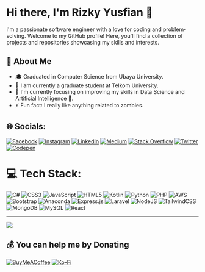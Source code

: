# Hi there, I'm Rizky Yusfian 👋

I'm a passionate software engineer with a love for coding and problem-solving. Welcome to my GitHub profile! Here, you'll find a collection of projects and repositories showcasing my skills and interests.

## 💫 About Me

- 🎓 Graduated in Computer Science from Ubaya University.
- 💼 I am currently a graduate student at Telkom University.
- 🌱 I'm currently focusing on improving my skills in Data Science and Artificial Intelligence 🚀.
- ⚡ Fun fact: I really like anything related to zombies.

## 🌐 Socials:
[![Facebook](https://img.shields.io/badge/Facebook-%231877F2.svg?logo=Facebook&logoColor=white)](https://facebook.com/xxmryyx) [![Instagram](https://img.shields.io/badge/Instagram-%23E4405F.svg?logo=Instagram&logoColor=white)](https://instagram.com/xxmryyxx) [![LinkedIn](https://img.shields.io/badge/LinkedIn-%230077B5.svg?logo=linkedin&logoColor=white)](https://linkedin.com/in/rizkyyusfian) [![Medium](https://img.shields.io/badge/Medium-12100E?logo=medium&logoColor=white)](https://medium.com/@rizkyyusfian) [![Stack Overflow](https://img.shields.io/badge/-Stackoverflow-FE7A16?logo=stack-overflow&logoColor=white)](https://stackoverflow.com/users/11640480) [![Twitter](https://img.shields.io/badge/Twitter-%231DA1F2.svg?logo=Twitter&logoColor=white)](https://twitter.com/xxmryyx) [![Codepen](https://img.shields.io/badge/Codepen-000000?style=for-the-badge&logo=codepen&logoColor=white)](https://codepen.io/rizkyyusfian) 

# 💻 Tech Stack:
![C#](https://img.shields.io/badge/c%23-%23239120.svg?style=for-the-badge&logo=c-sharp&logoColor=white) ![CSS3](https://img.shields.io/badge/css3-%231572B6.svg?style=for-the-badge&logo=css3&logoColor=white) ![JavaScript](https://img.shields.io/badge/javascript-%23323330.svg?style=for-the-badge&logo=javascript&logoColor=%23F7DF1E) ![HTML5](https://img.shields.io/badge/html5-%23E34F26.svg?style=for-the-badge&logo=html5&logoColor=white) ![Kotlin](https://img.shields.io/badge/kotlin-%230095D5.svg?style=for-the-badge&logo=kotlin&logoColor=white) ![Python](https://img.shields.io/badge/python-3670A0?style=for-the-badge&logo=python&logoColor=ffdd54) ![PHP](https://img.shields.io/badge/php-%23777BB4.svg?style=for-the-badge&logo=php&logoColor=white) ![AWS](https://img.shields.io/badge/AWS-%23FF9900.svg?style=for-the-badge&logo=amazon-aws&logoColor=white) ![Bootstrap](https://img.shields.io/badge/bootstrap-%23563D7C.svg?style=for-the-badge&logo=bootstrap&logoColor=white) ![Anaconda](https://img.shields.io/badge/Anaconda-%2344A833.svg?style=for-the-badge&logo=anaconda&logoColor=white) ![Express.js](https://img.shields.io/badge/express.js-%23404d59.svg?style=for-the-badge&logo=express&logoColor=%2361DAFB) ![Laravel](https://img.shields.io/badge/laravel-%23FF2D20.svg?style=for-the-badge&logo=laravel&logoColor=white) ![NodeJS](https://img.shields.io/badge/node.js-6DA55F?style=for-the-badge&logo=node.js&logoColor=white) ![TailwindCSS](https://img.shields.io/badge/tailwindcss-%2338B2AC.svg?style=for-the-badge&logo=tailwind-css&logoColor=white) ![MongoDB](https://img.shields.io/badge/MongoDB-%234ea94b.svg?style=for-the-badge&logo=mongodb&logoColor=white) ![MySQL](https://img.shields.io/badge/mysql-%2300f.svg?style=for-the-badge&logo=mysql&logoColor=white) ![React](https://img.shields.io/badge/react-%2320232a.svg?style=for-the-badge&logo=react&logoColor=%2361DAFB)

---
[![](https://visitcount.itsvg.in/api?id=rizkyyusfian&icon=0&color=6)](https://visitcount.itsvg.in)

## 💰 You can help me by Donating
[![BuyMeACoffee](https://img.shields.io/badge/Buy%20Me%20a%20Coffee-ffdd00?style=for-the-badge&logo=buy-me-a-coffee&logoColor=black)](https://buymeacoffee.com/https://bmc.link/rizkyyusfian) [![Ko-Fi](https://img.shields.io/badge/Ko--fi-F16061?style=for-the-badge&logo=ko-fi&logoColor=white)](https://ko-fi.com/ko-fi.com/rizkyyusfian) 


<!--- 
rizkyyusfian/rizkyyusfian is a ✨ special ✨ repository because its `README.md` (this file) appears on your GitHub profile.
You can click the Preview link to take a look at your changes.
--->
